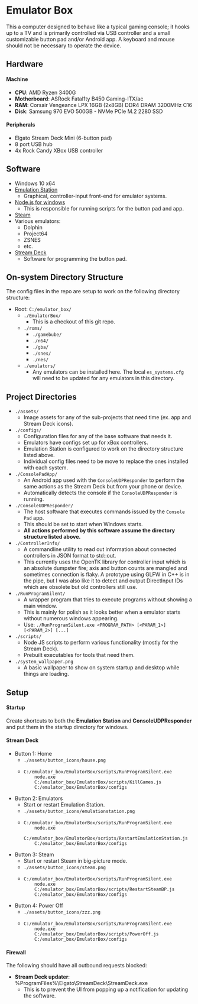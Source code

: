 # Emulator Box

This a computer designed to behave like a typical gaming console; it hooks up to a TV and is
primarily controlled via USB controller and a small customizable button pad and/or Android app.
A keyboard and mouse should not be necessary to operate the device.

## Hardware

#### Machine
- **CPU**: AMD Ryzen 3400G
- **Motherboard**: ASRock Fatal1ty B450 Gaming-ITX/ac
- **RAM**: Corsair Vengeance LPX 16GB (2x8GB) DDR4 DRAM 3200MHz C16
- **Disk**: Samsung 970 EVO 500GB - NVMe PCIe M.2 2280 SSD

#### Peripherals
- Elgato Stream Deck Mini (6-button pad)
- 8 port USB hub
- 4x Rock Candy XBox USB controller

## Software
- Windows 10 x64
- [Emulation Station](https://github.com/Aloshi/EmulationStation/tree/unstable#emulationstation)
  - Graphical, controller-input front-end for emulator systems.
- [Node.js for windows](https://nodejs.org/en/)
  - This is responsible for running scripts for the button pad and app.
- [Steam](https://store.steampowered.com/about/)
- Various emulators:
  - Dolphin
  - Project64
  - ZSNES
  - etc.
- [Stream Deck](https://www.elgato.com/en/gaming/downloads)
  - Software for programming the button pad.

## On-system Directory Structure
The config files in the repo are setup to work on the following directory structure:
- Root: ```C:/emulator_box/```
  - ```./EmulatorBox/```
    - This is a checkout of this git repo.
  - ```./roms/```
    - ```./gamebube/```
    - ```./n64/```
    - ```./gba/```
    - ```./snes/```
    - ```./nes/```
  - ```./emulators/```
    - Any emulators can be installed here. The local ```es_systems.cfg``` will need to be updated
      for any emulators in this directory.

## Project Directories
- ```./assets/```
  - Image assets for any of the sub-projects that need time (ex. app and Stream Deck icons).
- ```./configs/```
  - Configuration files for any of the base software that needs it.
  - Emulators have configs set up for xBox controllers.
  - Emulation Station is configured to work on the directory structure listed above.
  - Individual config files need to be move to replace the ones installed with each system.
- ```./ConsolePadApp/```
  - An Android app used with the ```ConsoleUDPResponder``` to perform the same actions as the
    Stream Deck but from your phone or device.
  - Automatically detects the console if the ```ConsoleUDPResponder``` is running.
- ```./ConsoleUDPResponder/```
  - The host software that executes commands issued by the ```Console Pad``` app.
  - This should be set to start when Windows starts.
  - **All actions performed by this software assume the directory structure listed above.**
- ```./ControllerInfo/```
  - A commandline utility to read out information about connected controllers in JSON format to
    std::out.
  - This currently uses the OpenTK library for controller input which is an absolute dumpster fire;
    axis and button counts are mangled and sometimes connection is flaky. A prototype using GLFW in
    C++ is in the pipe, but I was also like it to detect and output DirectInput IDs which are
    obsolete but old controllers still use.
- ```./RunProgramSilent/```
  - A wrapper program that tries to execute programs without showing a main window.
  - This is mainly for polish as it looks better when a emulator starts without numerous windows
    appearing.
  - Use: ```./RunProgramSilent.exe <PROGRAM_PATH> [<PARAM_1>] [<PARAM_2>] [...]```
- ```./scripts/```
  - Node JS scripts to perform various functionality (mostly for the Stream Deck).
  - Prebuilt executables for tools that need them.
- ```./system_wallpaper.png```
  - A basic wallpaper to show on system startup and desktop while things are loading.

## Setup

#### Startup
Create shortcuts to both the **Emulation Station** and **ConsoleUDPResponder** and put them in the
startup directory for windows.

#### Stream Deck
- Button 1: Home
  - ```./assets/button_icons/house.png```
  - ```
    C:/emulator_box/EmulatorBox/scripts/RunProgramSilent.exe
        node.exe
        C:/emulator_box/EmulatorBox/scripts/KillGames.js
        C:/emulator_box/EmulatorBox/configs
    ```
- Button 2: Emulators
  - Start or restart Emulation Station.
  - ```./assets/button_icons/emulationstation.png```
  - ```
    C:/emulator_box/EmulatorBox/scripts/RunProgramSilent.exe
        node.exe
        C:/emulator_box/EmulatorBox/scripts/RestartEmulationStation.js
        C:/emulator_box/EmulatorBox/configs
    ```
- Button 3: Steam
  - Start or restart Steam in big-picture mode.
  - ```./assets/button_icons/steam.png```
  - ```
    C:/emulator_box/EmulatorBox/scripts/RunProgramSilent.exe
        node.exe
        C:/emulator_box/EmulatorBox/scripts/RestartSteamBP.js
        C:/emulator_box/EmulatorBox/configs
    ```
- Button 4: Power Off
  - ```./assets/button_icons/zzz.png```
  - ```
    C:/emulator_box/EmulatorBox/scripts/RunProgramSilent.exe
        node.exe
        C:/emulator_box/EmulatorBox/scripts/PowerOff.js
        C:/emulator_box/EmulatorBox/configs
    ```

#### Firewall
The following should have all outbound requests blocked:
- **Stream Deck updater**: %ProgramFiles%\Elgato\StreamDeck\StreamDeck.exe
  - This is to prevent the UI from popping up a notification for updating the software.
